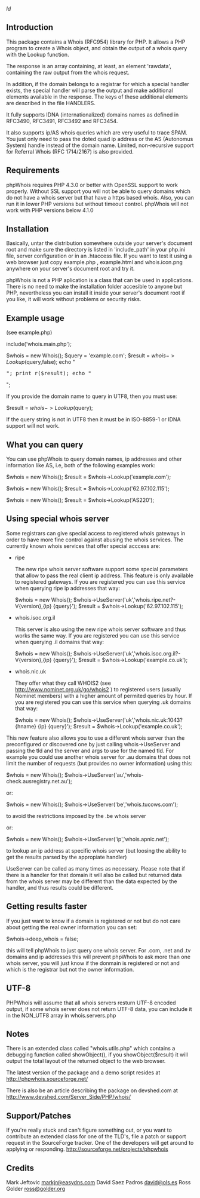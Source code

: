 
$Id$

Introduction
------------

This package contains a Whois (RFC954) library for PHP. It allows
a PHP program to create a Whois object, and obtain the output of
a whois query with the Lookup function.

The response is an array containing, at least, an element 'rawdata',
containing the raw output from the whois request.

In addition, if the domain belongs to a registrar for which a special
handler exists, the special handler will parse the output and make
additional elements available in the response. The keys of these
additional elements are described in the file HANDLERS.

It fully supports IDNA (internationalized) domains names as
defined in RFC3490, RFC3491, RFC3492 and RFC3454.

It also supports ip/AS whois queries which are very useful to trace
SPAM. You just only need to pass the doted quad ip address or the
AS (Autonomus System) handle instead of the domain name. Limited,
non-recursive support for Referral Whois (RFC 1714/2167) is also
provided.

Requirements
------------

phpWhois requires PHP 4.3.0 or better with OpenSSL support to
work properly. Without SSL support you will not be able to
query domains which do not have a whois server but that have
a https based whois. Also, you can run it in lower PHP versions
but without timeout control. phpWhois will not work with PHP
versions below 4.1.0

Installation
------------

Basically, untar the distribution somewhere outside your server's
document root and make sure the directory is listed in 'include_path'
in your php.ini file, server configuration or in an .htaccess file.
If you want to test it using a web browser just copy example.php ,
example.html and whois.icon.png anywhere on your server's document
root and try it.

phpWhois is not a PHP aplication is a class that can be used in
applications. There is no need to make the installation folder
accesible to anyone but PHP, nevertheless you can install it inside
your server's document root if you like, it will work without
problems or security risks.

Example usage
-------------

(see example.php)

include('whois.main.php');

$whois = new Whois();
$query = 'example.com';
$result = $whois->Lookup($query,false);
echo "<pre>";
print_r($result);
echo "</pre>";

If you provide the domain name to query in UTF8, then you
must use:

$result = $whois->Lookup($query);

If the query string is not in UTF8 then it must be in
ISO-8859-1 or IDNA support will not work.

What you can query
------------------

You can use phpWhois to query domain names, ip addresses and
other information like AS, i.e, both of the following examples
work:

$whois = new Whois();
$result = $whois->Lookup('example.com');

$whois = new Whois();
$result = $whois->Lookup('62.97.102.115');

$whois = new Whois();
$result = $whois->Lookup('AS220');

Using special whois server
--------------------------

Some registrars can give special access to registered whois gateways
in order to have more fine control against abusing the whois services.
The currently known whois services that offer special acccess are:

- ripe

  The new ripe whois server software support some special parameters
  that allow to pass the real client ip address. This feature is only
  available to registered gateways. If you are registered you can use
  this service when querying ripe ip addresses that way:
  
  $whois = new Whois();
  $whois->UseServer('uk','whois.ripe.net?-V{version},{ip} {query}');
  $result = $whois->Lookup('62.97.102.115');

- whois.isoc.org.il

  This server is also using the new ripe whois server software and
  thus works the same way. If you are registered you can use this service
  when querying .il domains that way:

  $whois = new Whois();
  $whois->UseServer('uk','whois.isoc.org.il?-V{version},{ip} {query}');
  $result = $whois->Lookup('example.co.uk');

- whois.nic.uk

  They offer what they call WHOIS2 (see http://www.nominet.org.uk/go/whois2 )
  to registered users (usually Nominet members) with a higher amount of
  permited queries by hour. If you are registered you can use this service
  when querying .uk domains that way:

  $whois = new Whois();
  $whois->UseServer('uk','whois.nic.uk:1043?{hname} {ip} {query}');
  $result = $whois->Lookup('example.co.uk');

This new feature also allows you to use a different whois server than
the preconfigured or discovered one by just calling whois->UseServer
and passing the tld and the server and args to use for the named tld.
For example you could use another whois server for .au domains that
does not limit the number of requests (but provides no owner 
information) using this:

  $whois = new Whois();
  $whois->UseServer('au','whois-check.ausregistry.net.au');

or:

  $whois = new Whois();
  $whois->UseServer('be','whois.tucows.com');

to avoid the restrictions imposed by the .be whois server

or:

  $whois = new Whois();
  $whois->UseServer('ip','whois.apnic.net');

to lookup an ip address at specific whois server (but loosing the
ability to get the results parsed by the appropiate handler)

UseServer can be called as many times as necessary. Please note that
if there is a handler for that domain it will also be called but
returned data from the whois server may be different than the data
expected by the handler, and thus results could be different.

Getting results faster
----------------------

If you just want to know if a domain is registered or not but do not
care about getting the real owner information you can set:

$whois->deep_whois = false;

this will tell phpWhois to just query one whois server. For .com, .net
and .tv domains and ip addresses this will prevent phpWhois to ask more
than one whois server, you will just know if the donmain is registered
or not and which is the registrar but not the owner information.

UTF-8
-----

PHPWhois will assume that all whois servers resturn UTF-8 encoded output,
if some whois server does not return UTF-8 data, you can include it in
the NON_UTF8 array in whois.servers.php

Notes 
-----

There is an extended class called "whois.utils.php" which contains a
debugging function called showObject(), if you showObject($result)
it will output the total layout of the returned object to the 
web browser.

The latest version of the package and a demo script resides at 
<http://phpwhois.sourceforge.net/>

There is also be an article describing the package on devshed.com
at <http://www.devshed.com/Server_Side/PHP/whois/>


Support/Patches
---------------

If you're really stuck and can't figure something out, or you want
to contribute an extended class for one of the TLD's, file a patch
or support request in the SourceForge tracker. One of the developers
will get around to applying or responding.
<http://sourceforge.net/projects/phpwhois>


Credits
-------

Mark Jeftovic <markjr@easydns.com>
David Saez Padros <david@ols.es>
Ross Golder <ross@golder.org>
